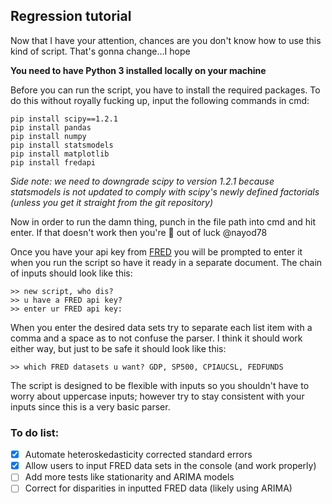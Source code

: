 ## Regression tutorial

Now that I have your attention, chances are you don't know how to use this kind of script. That's gonna change...I hope

**You need to have Python 3 installed locally on your machine**

Before you can run the script, you have to install the required packages. To do this without royally fucking up, input the following commands in cmd:

```
pip install scipy==1.2.1
pip install pandas
pip install numpy
pip install statsmodels
pip install matplotlib
pip install fredapi
```

*Side note: we need to downgrade scipy to version 1.2.1 because statsmodels is not updated to comply with scipy's newly defined factorials (unless you get it straight from the git repository)*

Now in order to run the damn thing, punch in the file path into cmd and hit enter. If that doesn't work then you're :shit: out of luck @nayod78

Once you have your api key from [FRED](https://research.stlouisfed.org/docs/api/api_key.html) you will be prompted to enter it when you run the script so have it ready in a separate document. The chain of inputs should look like this:

```
>> new script, who dis?
>> u have a FRED api key?
>> enter ur FRED api key:
```

When you enter the desired data sets try to separate each list item with a comma and a space as to not confuse the parser. I think it should work either way, but just to be safe it should look like this:

```
>> which FRED datasets u want? GDP, SP500, CPIAUCSL, FEDFUNDS
```

The script is designed to be flexible with inputs so you shouldn't have to worry about uppercase inputs; however try to stay consistent with your inputs since this is a very basic parser.

### To do list:

- [x] Automate heteroskedasticity corrected standard errors
- [x] Allow users to input FRED data sets in the console (and work properly)
- [ ] Add more tests like stationarity and ARIMA models
- [ ] Correct for disparities in inputted FRED data (likely using ARIMA)
